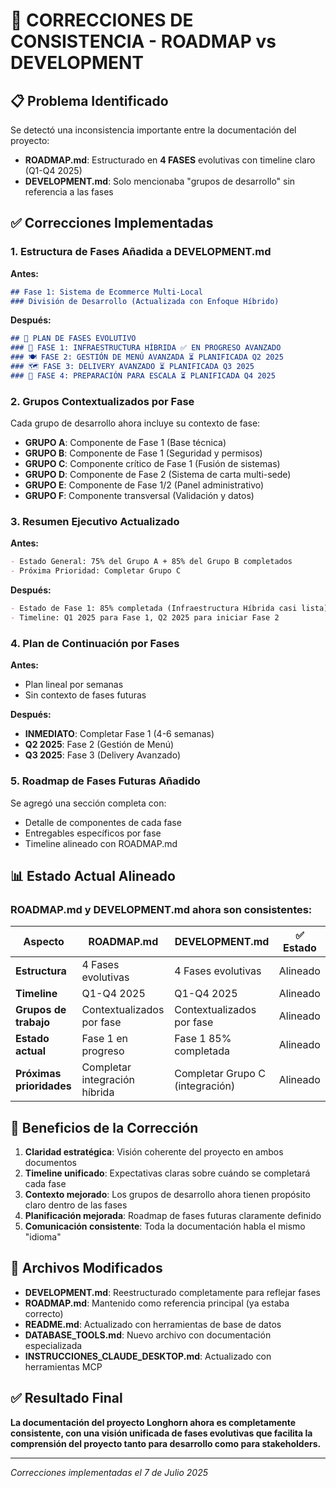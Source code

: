 # 🔄 CORRECCIONES DE CONSISTENCIA - ROADMAP vs DEVELOPMENT

## 📋 Problema Identificado

Se detectó una inconsistencia importante entre la documentación del proyecto:

- **ROADMAP.md**: Estructurado en **4 FASES** evolutivas con timeline claro (Q1-Q4 2025)
- **DEVELOPMENT.md**: Solo mencionaba "grupos de desarrollo" sin referencia a las fases

## ✅ Correcciones Implementadas

### 1. **Estructura de Fases Añadida a DEVELOPMENT.md**

**Antes:**
```markdown
## Fase 1: Sistema de Ecommerce Multi-Local
### División de Desarrollo (Actualizada con Enfoque Híbrido)
```

**Después:**
```markdown
## 🚀 PLAN DE FASES EVOLUTIVO
### 🔧 FASE 1: INFRAESTRUCTURA HÍBRIDA ✅ EN PROGRESO AVANZADO
### 🍽️ FASE 2: GESTIÓN DE MENÚ AVANZADA ⏳ PLANIFICADA Q2 2025
### 🗺️ FASE 3: DELIVERY AVANZADO ⏳ PLANIFICADA Q3 2025
### 🔄 FASE 4: PREPARACIÓN PARA ESCALA ⏳ PLANIFICADA Q4 2025
```

### 2. **Grupos Contextualizados por Fase**

Cada grupo de desarrollo ahora incluye su contexto de fase:

- **GRUPO A**: Componente de Fase 1 (Base técnica)
- **GRUPO B**: Componente de Fase 1 (Seguridad y permisos)
- **GRUPO C**: Componente crítico de Fase 1 (Fusión de sistemas)
- **GRUPO D**: Componente de Fase 2 (Sistema de carta multi-sede)
- **GRUPO E**: Componente de Fase 1/2 (Panel administrativo)
- **GRUPO F**: Componente transversal (Validación y datos)

### 3. **Resumen Ejecutivo Actualizado**

**Antes:**
```markdown
- Estado General: 75% del Grupo A + 85% del Grupo B completados
- Próxima Prioridad: Completar Grupo C
```

**Después:**
```markdown
- Estado de Fase 1: 85% completada (Infraestructura Híbrida casi lista)
- Timeline: Q1 2025 para Fase 1, Q2 2025 para iniciar Fase 2
```

### 4. **Plan de Continuación por Fases**

**Antes:**
- Plan lineal por semanas
- Sin contexto de fases futuras

**Después:**
- **INMEDIATO**: Completar Fase 1 (4-6 semanas)
- **Q2 2025**: Fase 2 (Gestión de Menú)
- **Q3 2025**: Fase 3 (Delivery Avanzado)

### 5. **Roadmap de Fases Futuras Añadido**

Se agregó una sección completa con:
- Detalle de componentes de cada fase
- Entregables específicos por fase
- Timeline alineado con ROADMAP.md

## 📊 Estado Actual Alineado

### **ROADMAP.md y DEVELOPMENT.md ahora son consistentes:**

| Aspecto | ROADMAP.md | DEVELOPMENT.md | ✅ Estado |
|---------|------------|----------------|-----------|
| **Estructura** | 4 Fases evolutivas | 4 Fases evolutivas | Alineado |
| **Timeline** | Q1-Q4 2025 | Q1-Q4 2025 | Alineado |
| **Grupos de trabajo** | Contextualizados por fase | Contextualizados por fase | Alineado |
| **Estado actual** | Fase 1 en progreso | Fase 1 85% completada | Alineado |
| **Próximas prioridades** | Completar integración híbrida | Completar Grupo C (integración) | Alineado |

## 🎯 Beneficios de la Corrección

1. **Claridad estratégica**: Visión coherente del proyecto en ambos documentos
2. **Timeline unificado**: Expectativas claras sobre cuándo se completará cada fase
3. **Contexto mejorado**: Los grupos de desarrollo ahora tienen propósito claro dentro de las fases
4. **Planificación mejorada**: Roadmap de fases futuras claramente definido
5. **Comunicación consistente**: Toda la documentación habla el mismo "idioma"

## 📝 Archivos Modificados

- **DEVELOPMENT.md**: Reestructurado completamente para reflejar fases
- **ROADMAP.md**: Mantenido como referencia principal (ya estaba correcto)
- **README.md**: Actualizado con herramientas de base de datos
- **DATABASE_TOOLS.md**: Nuevo archivo con documentación especializada
- **INSTRUCCIONES_CLAUDE_DESKTOP.md**: Actualizado con herramientas MCP

## ✅ Resultado Final

**La documentación del proyecto Longhorn ahora es completamente consistente, con una visión unificada de fases evolutivas que facilita la comprensión del proyecto tanto para desarrollo como para stakeholders.**

---

*Correcciones implementadas el 7 de Julio 2025*
